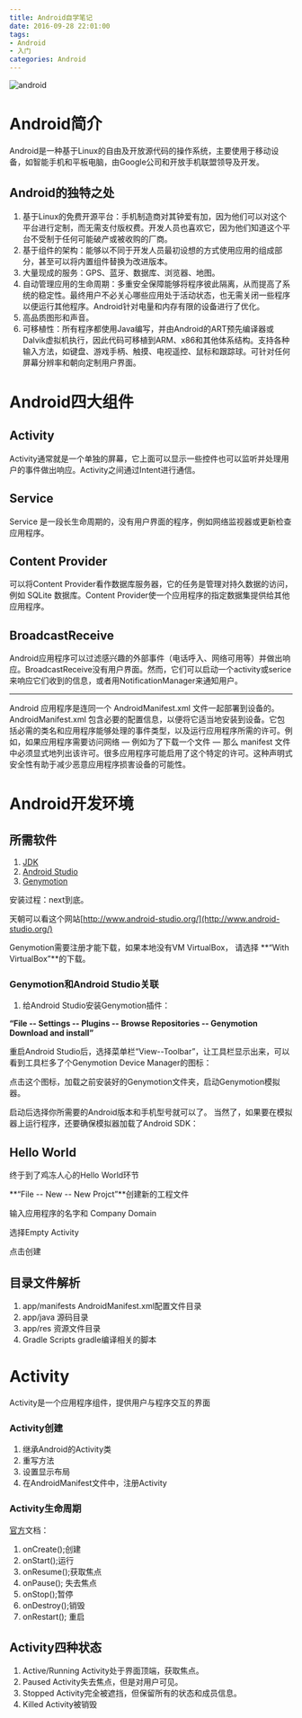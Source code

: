 ```yaml
---
title: Android自学笔记
date: 2016-09-28 22:01:00
tags: 
- Android
- 入门
categories: Android
---
```


<img src="/assets/img/android.png" alt="android">

# Android简介

Android是一种基于Linux的自由及开放源代码的操作系统，主要使用于移动设备，如智能手机和平板电脑，由Google公司和开放手机联盟领导及开发。

<!-- more -->
## Android的独特之处

1. 基于Linux的免费开源平台：手机制造商对其钟爱有加，因为他们可以对这个平台进行定制，而无需支付版权费。开发人员也喜欢它，因为他们知道这个平台不受制于任何可能破产或被收购的厂商。
2. 基于组件的架构：能够以不同于开发人员最初设想的方式使用应用的组成部分，甚至可以将内置组件替换为改进版本。
3. 大量现成的服务：GPS、蓝牙、数据库、浏览器、地图。
4. 自动管理应用的生命周期：多重安全保障能够将程序彼此隔离，从而提高了系统的稳定性。最终用户不必关心哪些应用处于活动状态，也无需关闭一些程序以便运行其他程序。Android针对电量和内存有限的设备进行了优化。
5. 高品质图形和声音。
6. 可移植性：所有程序都使用Java编写，并由Android的ART预先编译器或Dalvik虚拟机执行，因此代码可移植到ARM、x86和其他体系结构。支持各种输入方法，如键盘、游戏手柄、触摸、电视遥控、鼠标和跟踪球。可针对任何屏幕分辨率和朝向定制用户界面。

# Android四大组件

## Activity

Activity通常就是一个单独的屏幕，它上面可以显示一些控件也可以监听并处理用户的事件做出响应。Activity之间通过Intent进行通信。

## Service

Service 是一段长生命周期的，没有用户界面的程序，例如网络监视器或更新检查应用程序。

## Content Provider

可以将Content Provider看作数据库服务器，它的任务是管理对持久数据的访问，例如 SQLite 数据库。Content Provider使一个应用程序的指定数据集提供给其他应用程序。

## BroadcastReceive
Android应用程序可以过滤感兴趣的外部事件（电话呼入、网络可用等）并做出响应。BroadcastReceive没有用户界面。然而，它们可以启动一个activity或serice 来响应它们收到的信息，或者用NotificationManager来通知用户。

---

Android 应用程序是连同一个 AndroidManifest.xml 文件一起部署到设备的。AndroidManifest.xml 包含必要的配置信息，以便将它适当地安装到设备。它包括必需的类名和应用程序能够处理的事件类型，以及运行应用程序所需的许可。例如，如果应用程序需要访问网络 — 例如为了下载一个文件 — 那么 manifest 文件中必须显式地列出该许可。很多应用程序可能启用了这个特定的许可。这种声明式安全性有助于减少恶意应用程序损害设备的可能性。

# Android开发环境

## 所需软件

1. [JDK](http://www.oracle.com/index.html)
2. [Android Studio](http://developer.android.com/index.html)
3. [Genymotion](https://www.genymotion.com/download/)

安装过程：next到底。

天朝可以看这个网站[http://www.android-studio.org/](http://www.android-studio.org/)

Genymotion需要注册才能下载，如果本地没有VM VirtualBox，
请选择 **“With VirtualBox”**的下载。

### Genymotion和Android Studio关联

1. 给Android Studio安装Genymotion插件：

**“File -- Settings -- Plugins -- Browse Repositories -- Genymotion Download and install”**

重启Android Studio后，选择菜单栏“View--Toolbar”，让工具栏显示出来，可以看到工具栏多了个Genymotion Device Manager的图标：

点击这个图标，加载之前安装好的Genymotion文件夹，启动Genymotion模拟器。

启动后选择你所需要的Android版本和手机型号就可以了。
当然了，如果要在模拟器上运行程序，还要确保模拟器加载了Android SDK：


## Hello World
终于到了鸡冻人心的Hello World环节

**“File -- New -- New Projct”**创建新的工程文件

输入应用程序的名字和 Company Domain

选择Empty Activity

点击创建

## 目录文件解析

1. app/manifests AndroidManifest.xml配置文件目录
2. app/java 源码目录
3. app/res 资源文件目录
4. Gradle Scripts gradle编译相关的脚本

# Activity

Activity是一个应用程序组件，提供用户与程序交互的界面

### Activity创建

1. 继承Android的Activity类
2. 重写方法
3. 设置显示布局
4. 在AndroidManifest文件中，注册Activity

### Activity生命周期

[官方](https://developer.android.com/reference/android/app/Activity.html)文档：

1. onCreate();创建 
2. onStart();运行 
3. onResume();获取焦点 
4. onPause(); 失去焦点
5. onStop();暂停 
6. onDestroy();销毁 
7. onRestart(); 重启

## Activity四种状态
1. Active/Running Activity处于界面顶端，获取焦点。
2. Paused Activity失去焦点，但是对用户可见。
3. Stopped Activity完全被遮挡，但保留所有的状态和成员信息。
4. Killed Activity被销毁